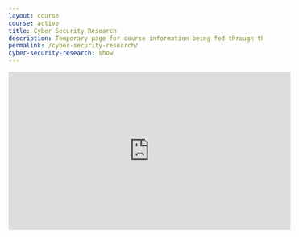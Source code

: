 ```yaml
---
layout: course
course: active
title: Cyber Security Research
description: Temporary page for course information being fed through the course template served from markdown file
permalink: /cyber-security-research/
cyber-security-research: show
---
```


<div class="embed-responsive embed-responsive-16by9">
  <iframe width="560" height="315" src="https://www.youtube-nocookie.com/embed/Qnv8UbbCK1s" frameborder="0" allow="autoplay; encrypted-media" allowfullscreen></iframe>
</div><br>

